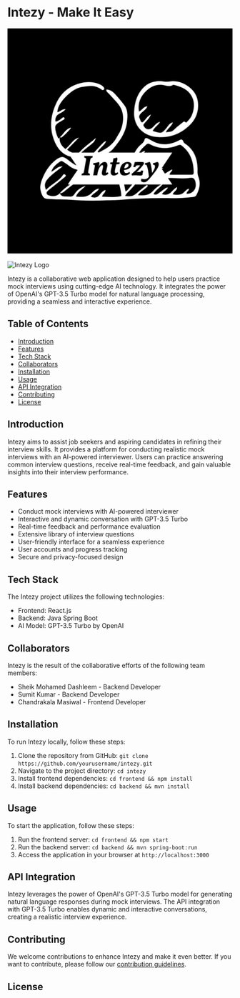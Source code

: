# Intezy - Make It Easy

![Intezy Logo](Intezy-1.png)


<!-- Reduced image size with specified height -->
<img src="![Intezy Logo](logo.png)" alt="Intezy Logo" height="100">




Intezy is a collaborative web application designed to help users practice mock interviews using cutting-edge AI technology. It integrates the power of OpenAI's GPT-3.5 Turbo model for natural language processing, providing a seamless and interactive experience.

## Table of Contents

- [Introduction](#introduction)
- [Features](#features)
- [Tech Stack](#tech-stack)
- [Collaborators](#collaborators)
- [Installation](#installation)
- [Usage](#usage)
- [API Integration](#api-integration)
- [Contributing](#contributing)
- [License](#license)

## Introduction

Intezy aims to assist job seekers and aspiring candidates in refining their interview skills. It provides a platform for conducting realistic mock interviews with an AI-powered interviewer. Users can practice answering common interview questions, receive real-time feedback, and gain valuable insights into their interview performance.

## Features

- Conduct mock interviews with AI-powered interviewer
- Interactive and dynamic conversation with GPT-3.5 Turbo
- Real-time feedback and performance evaluation
- Extensive library of interview questions
- User-friendly interface for a seamless experience
- User accounts and progress tracking
- Secure and privacy-focused design

## Tech Stack

The Intezy project utilizes the following technologies:

- Frontend: React.js
- Backend: Java Spring Boot
- AI Model: GPT-3.5 Turbo by OpenAI

## Collaborators

Intezy is the result of the collaborative efforts of the following team members:

- Sheik Mohamed Dashleem - Backend Developer
- Sumit Kumar - Backend Developer
- Chandrakala Masiwal - Frontend Developer

## Installation

To run Intezy locally, follow these steps:

1. Clone the repository from GitHub: `git clone https://github.com/yourusername/intezy.git`
2. Navigate to the project directory: `cd intezy`
3. Install frontend dependencies: `cd frontend && npm install`
4. Install backend dependencies: `cd backend && mvn install`

## Usage

To start the application, follow these steps:

1. Run the frontend server: `cd frontend && npm start`
2. Run the backend server: `cd backend && mvn spring-boot:run`
3. Access the application in your browser at `http://localhost:3000`

## API Integration

Intezy leverages the power of OpenAI's GPT-3.5 Turbo model for generating natural language responses during mock interviews. The API integration with GPT-3.5 Turbo enables dynamic and interactive conversations, creating a realistic interview experience.

## Contributing

We welcome contributions to enhance Intezy and make it even better. If you want to contribute, please follow our [contribution guidelines](CONTRIBUTING.md).

## License

